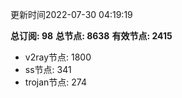 更新时间2022-07-30 04:19:19

**总订阅: 98**
**总节点: 8638**
**有效节点: 2415**
- v2ray节点: 1800
- ss节点: 341
- trojan节点: 274
